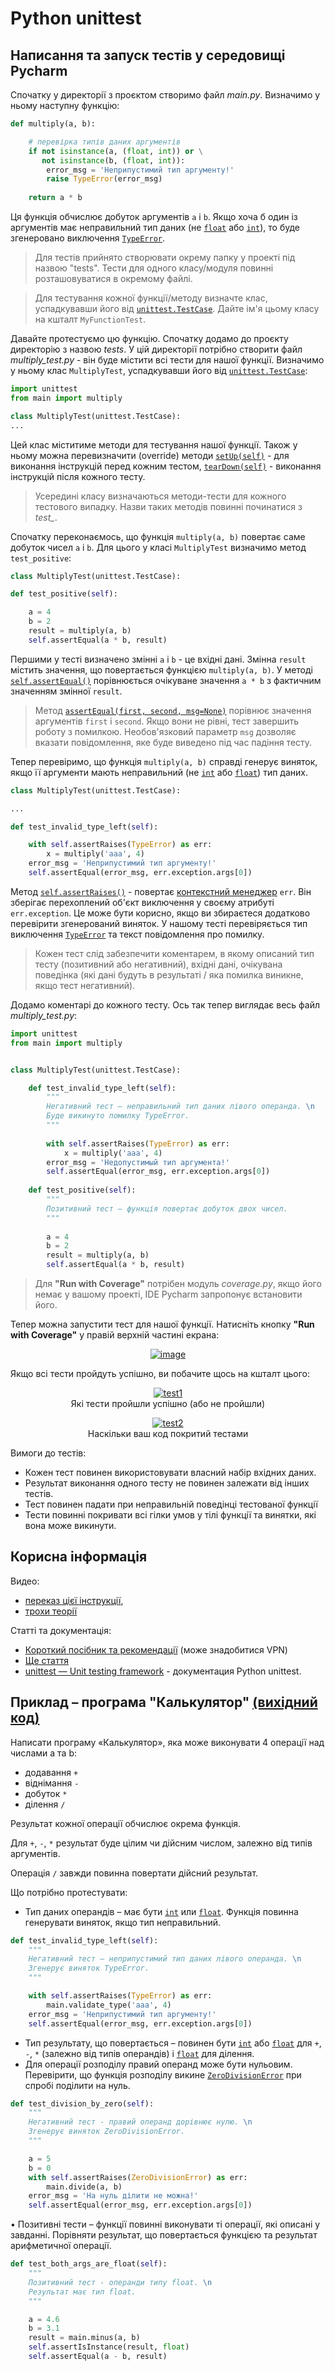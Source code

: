 # Python unittest

## Написання та запуск тестів у середовищі Pycharm
Спочатку у директорії з проєктом створимо файл *main.py*. Визначимо у ньому наступну функцію:
```python
def multiply(a, b):

    # перевірка типів даних аргументів
    if not isinstance(a, (float, int)) or \
       not isinstance(b, (float, int)):
        error_msg = 'Неприпустимий тип аргументу!'
        raise TypeError(error_msg)
    
    return a * b
```
Ця функція обчислює добуток аргументів ```a``` і ```b```. Якщо хоча б один із аргументів має неправильний тип даних (не [```float```](https://docs.python.org/3/library/stdtypes.html#numeric-types-int-float-complex) або [```int```](https://docs.python.org/3/library/stdtypes.html#numeric-types-int-float-complex)), то буде згенеровано виключення [```TypeError```](https://docs.python.org/3/library/exceptions.html#TypeError).  

> Для тестів прийнято створювати окрему папку у проекті під назвою "tests". Тести для одного класу/модуля повинні розташовуватися в окремому файлі.  

> Для тестування кожної функції/методу визначте клас, успадкувавши його від [```unittest.TestCase```](https://docs.python.org/3/library/unittest.html#unittest.TestCase). Дайте ім'я цьому класу на кшталт ```MyFunctionTest```.  

Давайте протестуємо цю функцію. Спочатку додамо до проєкту директорію з назвою *tests*. У цій директорії потрібно створити файл *multiply_test.py* - він буде містити всі тести для нашої функції. Визначимо у ньому клас ```MultiplyTest```, успадкувавши його від [```unittest.TestCase```](https://docs.python.org/3/library/unittest.html#unittest.TestCase):
```python
import unittest
from main import multiply

class MultiplyTest(unittest.TestCase):
...
```

Цей клас міститиме методи для тестування нашої функції. Також у ньому можна перевизначити (override) методи [```setUp(self)```](https://docs.python.org/3/library/unittest.html#unittest.TestCase.setUp) - для виконання інструкцій перед кожним тестом, [```tearDown(self)```](https://docs.python.org/3/library/unittest.html#unittest.TestCase.tearDown) - виконання інструкцій після кожного тесту.  

> Усередині класу визначаються методи-тести для кожного тестового випадку. Назви таких методів повинні починатися з *test_*.  

Спочатку переконаємось, що функція ```multiply(a, b)``` повертає саме добуток чисел ```a``` і ```b```. Для цього у класі ```MultiplyTest``` визначимо метод ```test_positive```:
```python
class MultiplyTest(unittest.TestCase):

def test_positive(self):

    a = 4
    b = 2
    result = multiply(a, b)
    self.assertEqual(a * b, result)
```

Першими у тесті визначено змінні ```a``` і ```b``` - це вхідні дані. Змінна ```result``` містить значення, що повертається функцією ```multiply(a, b)```. У методі [```self.assertEqual()```](https://docs.python.org/3/library/unittest.html#unittest.TestCase.assertEqual) порівнюється очікуване значення ```a * b``` з фактичним значенням змінної ```result```.

> Метод [```assertEqual(first, second, msg=None)```](https://docs.python.org/3/library/unittest.html#unittest.TestCase.assertEqual) порівнює значення аргументів ```first``` і ```second```. Якщо вони не рівні, тест завершить роботу з помилкою. Необов'язковий параметр ```msg``` дозволяє вказати повідомлення, яке буде виведено під час падіння тесту.

Тепер перевіримо, що функція ```multiply(a, b)``` справді генерує виняток, якщо її аргументи мають неправильний (не [```int```](https://docs.python.org/3/library/stdtypes.html#numeric-types-int-float-complex) або [```float```](https://docs.python.org/3/library/stdtypes.html#numeric-types-int-float-complex)) тип даних.
```python
class MultiplyTest(unittest.TestCase):

...

def test_invalid_type_left(self):

    with self.assertRaises(TypeError) as err:
        x = multiply('aaa', 4)
    error_msg = 'Неприпустимий тип аргументу!'
    self.assertEqual(error_msg, err.exception.args[0])

```
Метод [```self.assertRaises()```](https://docs.python.org/3/library/unittest.html#unittest.TestCase.assertRaises) - повертає [контекстний менеджер](https://digitology.tech/posts/kontekstnye-menedzhery-v-python/) ```err```. Він зберігає перехоплений об'єкт виключення у своєму атрибуті ```err.exception```. Це може бути корисно, якщо ви збираєтеся додатково перевірити згенерований виняток. У нашому тесті перевіряється тип виключення [```TypeError```](https://docs.python.org/3/library/exceptions.html#TypeError) та текст повідомлення про помилку.

> Кожен тест слід забезпечити коментарем, в якому описаний тип тесту (позитивний або негативний), вхідні дані, очікувана поведінка (які дані будуть в результаті / яка помилка виникне, якщо тест негативний).  

Додамо коментарі до кожного тесту. Ось так тепер виглядає весь файл *multiply_test.py*:
```python
import unittest
from main import multiply


class MultiplyTest(unittest.TestCase):

    def test_invalid_type_left(self):
        """
        Негативний тест – неправильний тип даних лівого операнда. \n
        Буде викинуто помилку TypeError.
        """
        
        with self.assertRaises(TypeError) as err:
            x = multiply('aaa', 4)
        error_msg = 'Недопустимый тип аргумента!'
        self.assertEqual(error_msg, err.exception.args[0])
    
    def test_positive(self):
        """
        Позитивний тест – функція повертає добуток двох чисел.
        """
        
        a = 4
        b = 2
        result = multiply(a, b)
        self.assertEqual(a * b, result)
```

> Для **"Run with Coverage"** потрібен модуль *coverage.py*, якщо його немає у вашому проекті, IDE Pycharm запропонує встановити його.

Тепер можна запустити тест для нашої функції. Натисніть кнопку **"Run with Coverage"** у правій верхній частині екрана:

<p align=center><a href="https://imgbb.com/"><img src="https://i.ibb.co/TgP2yz2/image.png" alt="image" border="0"></a></p>

Якщо всі тести пройдуть успішно, ви побачите щось на кшталт цього:

<p align=center><a href="https://ibb.co/fCNZK5Z"><img src="https://i.ibb.co/8jxGRpG/test1.png" alt="test1" border="0"></a></br>
Які тести пройшли успішно (або не пройшли)</br></p>  
  
<p align=center><a href="https://imgbb.com/"><img src="https://i.ibb.co/Vm5M6zw/test2.png" alt="test2" border="0"></a></br>
Наскільки ваш код покритий тестами</p>  

Вимоги до тестів:
* Кожен тест повинен використовувати власний набір вхідних даних.
* Результат виконання одного тесту не повинен залежати від інших тестів.
* Тест повинен падати при неправильній поведінці тестованої функції
* Тести повинні покривати всі гілки умов у тілі функції та винятки, які вона може викинути.

## Корисна інформація
Видео:  
* [переказ цієї інструкції](https://www.youtube.com/watch?v=YD7aYJh3k-w), 
* [трохи теорії](https://www.youtube.com/watch?v=Rz4S0v7K7Ho)

Статті та документація:
* [Короткий посібник та рекомендації](https://ru.hexlet.io/courses/advanced_python/lessons/python_testing_unittest/theory_unit) (може знадобитися VPN)
* [Ще стаття](https://tirinox.ru/unit-test-python/)
* [unittest — Unit testing framework](https://docs.python.org/3/library/unittest.html) - документация Python unittest.

## Приклад – програма "Калькулятор" [(вихідний код)](https://github.com/Ceowyllian/Calculator)
Написати програму «Калькулятор», яка може виконувати 4 операції над числами a та b: 
* додавання ```+```
* віднімання ```-```
* добуток ```*```
* ділення ```/``` 

Результат кожної операції обчислює окрема функція. 

Для ```+```, ```-```, ```*``` результат буде цілим чи дійсним числом, залежно від типів аргументів. 

Операція ```/``` завжди повинна повертати дійсний результат. 

Що потрібно протестувати:
* Тип даних операндів – має бути [```int```](https://docs.python.org/3/library/stdtypes.html#numeric-types-int-float-complex) или [```float```](https://docs.python.org/3/library/stdtypes.html#numeric-types-int-float-complex). Функція повинна генерувати виняток, якщо тип неправильний.
```python
def test_invalid_type_left(self):
    """
    Негативний тест – неприпустимий тип даних лівого операнда. \n
    Згенерує виняток TypeError.
    """

    with self.assertRaises(TypeError) as err:
        main.validate_type('aaa', 4)
    error_msg = 'Неприпустимий тип аргументу!'
    self.assertEqual(error_msg, err.exception.args[0])
```

* Тип результату, що повертається – повинен бути [```int```](https://docs.python.org/3/library/stdtypes.html#numeric-types-int-float-complex) або [```float```](https://docs.python.org/3/library/stdtypes.html#numeric-types-int-float-complex) для ```+```, ```-```, ```*``` (залежно від типів операндів) і [```float```](https://docs.python.org/3/library/stdtypes.html#numeric-types-int-float-complex) для ділення.
* Для операції розподілу правий операнд може бути нульовим. Перевірити, що функція розподілу викине [```ZeroDivisionError```](https://docs.python.org/3/library/exceptions.html#ZeroDivisionError) при спробі поділити на нуль.
```python
def test_division_by_zero(self):
    """
    Негативний тест - правий операнд дорівнює нулю. \n
    Згенерує виняток ZeroDivisionError.
    """

    a = 5
    b = 0
    with self.assertRaises(ZeroDivisionError) as err:
        main.divide(a, b)
    error_msg = 'На нуль ділити не можна!'
    self.assertEqual(error_msg, err.exception.args[0])
```

•	Позитивні тести – функції повинні виконувати ті операції, які описані у завданні. Порівняти результат, що повертається функцією та результат арифметичної операції.
```python
def test_both_args_are_float(self):
    """
    Позитивний тест - операнди типу float. \n
    Результат має тип float.
    """

    a = 4.6
    b = 3.1
    result = main.minus(a, b)
    self.assertIsInstance(result, float)
    self.assertEqual(a - b, result)
```
